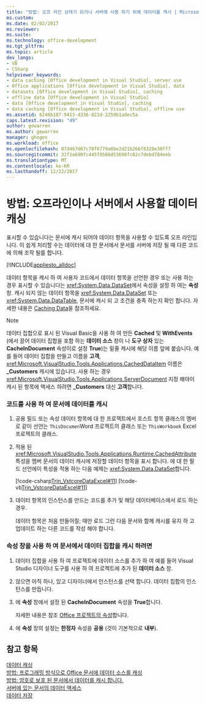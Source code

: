```yaml
---
title: "방법: 오프 라인 상태가 되거나 서버에 사용 하기 위해 데이터를 캐시 | Microsoft Docs"
ms.custom: 
ms.date: 02/02/2017
ms.reviewer: 
ms.suite: 
ms.technology: office-development
ms.tgt_pltfrm: 
ms.topic: article
dev_langs:
- VB
- CSharp
helpviewer_keywords:
- data caching [Office development in Visual Studio], server use
- Office applications [Office development in Visual Studio], data
- datasets [Office development in Visual Studio], caching
- offline data [Office development in Visual Studio]
- data [Office development in Visual Studio], caching
- data caching [Office development in Visual Studio], offline use
ms.assetid: 6246b187-9413-4336-821d-2259b1adec5a
caps.latest.revision: "49"
author: gewarren
ms.author: gewarren
manager: ghogen
ms.workload: office
ms.openlocfilehash: 07d467d67c78f6779a8be2d21b266f8328e30ff7
ms.sourcegitcommit: 32f1a690fc445f9586d53698fc82c7debd784eeb
ms.translationtype: MT
ms.contentlocale: ko-KR
ms.lasthandoff: 12/22/2017
---
```

# <a name="how-to-cache-data-for-use-offline-or-on-a-server"></a>방법: 오프라인이나 서버에서 사용할 데이터 캐싱
  표시할 수 있습니다는 문서에 캐시 되어야 데이터 항목을 사용할 수 있도록 오프 라인입니다. 이 쉽게 처리할 수는 데이터에 대 한 문서에서 문서를 서버에 저장 될 때 다른 코드에 의해 조작 될를 합니다.  
  
 [!INCLUDE[appliesto_alldoc](../vsto/includes/appliesto-alldoc-md.md)]  
  
 데이터 항목을 캐시 하 여 사용자 코드에서 데이터 항목을 선언한 경우 또는 사용 하는 경우 표시할 수 있습니다는 <xref:System.Data.DataSet>에서 속성을 설정 하 여는 **속성** 창. 캐시 되지 않는 데이터 항목을 <xref:System.Data.DataSet> 또는 <xref:System.Data.DataTable>, 문서에 캐시 되 고 조건을 충족 하는지 확인 합니다. 자세한 내용은 [Caching Data](../vsto/caching-data.md)을 참조하세요.  
  
> [!NOTE]  
>  데이터 집합으로 표시 된 Visual Basic을 사용 하 여 만든 **Cached** 및 **WithEvents** (에서 끌어 데이터 집합을 포함 하는 **데이터 소스** 창이 나 **도구 상자** 있는 **CacheInDocument** 속성이로 설정 **True**)는 밑줄 캐시에 해당 이름 앞에 붙습니다. 예를 들어 데이터 집합을 만들고 이름을 **고객**, <xref:Microsoft.VisualStudio.Tools.Applications.CachedDataItem> 이름은 **_Customers** 캐시에 있습니다. 사용 하는 경우 <xref:Microsoft.VisualStudio.Tools.Applications.ServerDocument> 지정 해야이 캐시 된 항목에 액세스 하려면 **_Customers** 대신 **고객**합니다.  
  
### <a name="to-cache-data-in-the-document-using-code"></a>코드를 사용 하 여 문서에 데이터를 캐시  
  
1.  공용 필드 또는 속성 데이터 항목에 대 한 프로젝트에서 호스트 항목 클래스의 멤버로 같이 선언는 `ThisDocumen`Word 프로젝트의 클래스 또는 `ThisWorkbook` Excel 프로젝트의 클래스.  
  
2.  적용 된 <xref:Microsoft.VisualStudio.Tools.Applications.Runtime.CachedAttribute> 특성을 멤버 문서의 데이터 캐시에 저장할 데이터 항목을 표시 합니다. 에 대 한 필드 선언에이 특성을 적용 하는 다음 예제는 <xref:System.Data.DataSet>합니다.  
  
     [!code-csharp[Trin_VstcoreDataExcel#11](../vsto/codesnippet/CSharp/Trin_VstcoreDataExcelCS/Sheet1.cs#11)]
     [!code-vb[Trin_VstcoreDataExcel#11](../vsto/codesnippet/VisualBasic/Trin_VstcoreDataExcelVB/Sheet1.vb#11)]  
  
3.  데이터 항목의 인스턴스를 만드는 코드를 추가 및 해당 데이터베이스에서 로드 하는 경우.  
  
     데이터 항목은 처음 만들어질; 때만 로드 그런 다음 문서와 함께 캐시를 유지 하 고 업데이트 하는 다른 코드를 작성 해야 합니다.  
  
### <a name="to-cache-a-dataset-in-the-document-by-using-the-properties-window"></a>속성 창을 사용 하 여 문서에서 데이터 집합을 캐시 하려면  
  
1.  데이터 집합을 사용 하 여 프로젝트에 데이터 소스를 추가 하 여 예를 들어 Visual Studio 디자이너 도구를 사용 하 여 프로젝트에 추가 된 **데이터 소스** 창.  
  
2.  않으면 아직 하나, 있고 디자이너에서 인스턴스를 선택 합니다. 데이터 집합의 인스턴스를 만듭니다.  
  
3.  에 **속성** 창에서 설정 된 **CacheInDocument** 속성을 **True**합니다.  
  
     자세한 내용은 참조 [Office 프로젝트의 속성](../vsto/properties-in-office-projects.md)합니다.  
  
4.  에 **속성** 창의 설정는 **한정자** 속성을 **공용** (것이 기본적으로 **내부**).  
  
## <a name="see-also"></a>참고 항목  
 [데이터 캐싱](../vsto/caching-data.md)   
 [방법: 프로그래밍 방식으로 Office 문서에 데이터 소스를 캐싱](../vsto/how-to-programmatically-cache-a-data-source-in-an-office-document.md)   
 [방법: 암호로 보호 된 문서에서 데이터를 캐시 합니다.](../vsto/how-to-cache-data-in-a-password-protected-document.md)   
 [서버에 있는 문서의 데이터 액세스](../vsto/accessing-data-in-documents-on-the-server.md)   
 [데이터 저장](/visualstudio/data-tools/saving-data)  
  
  